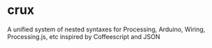 crux
====

A unified system of nested syntaxes for Processing, Arduino, Wiring, Processing.js, etc inspired by Coffeescript and JSON